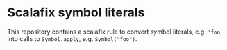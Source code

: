# Scalafix symbol literals

This repository contains a scalafix rule to convert symbol literals, e.g. `'foo` into calls to `Symbol.apply`, e.g. `Symbol("foo")`.
